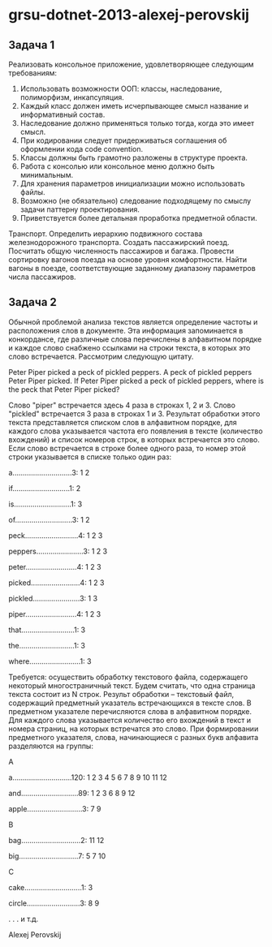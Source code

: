 grsu-dotnet-2013-alexej-perovskij
=================================

Задача 1
--------
Реализовать консольное приложение, удовлетворяющее следующим требованиям:

1. Использовать возможности ООП: классы, наследование, полиморфизм, инкапсуляция.
2. Каждый класс должен иметь исчерпывающее смысл название и информативный состав.
3. Наследование должно применяться только тогда, когда это имеет смысл.
4. При кодировании следует придерживаться соглашения об оформлении кода code convention.
5. Классы должны быть грамотно разложены в структуре проекта.
6. Работа с консолью или консольное меню должно быть минимальным.
7. Для хранения параметров инициализации можно использовать файлы.
8. Возможно (не обязательно) следование подходящему по смыслу задачи паттерну проектирования.
9. Приветствуется более детальная проработка предметной области.

Транспорт. Определить иерархию подвижного состава железнодорожного транспорта. Создать пассажирский поезд. 
Посчитать общую численность пассажиров и багажа. Провести сортировку вагонов поезда на основе уровня комфортности.
Найти вагоны в поезде, соответствующие заданному диапазону параметров числа пассажиров.


Задача 2
--------
Обычной проблемой анализа текстов является определение частоты и расположения слов в документе. Эта информация запоминается в конкордансе, где различные слова перечислены в алфавитном порядке и каждое слово снабжено ссылками на строки текста, в которых это слово встречается. Рассмотрим следующую цитату.

Peter Piper picked a peck of pickled peppers. A peck of pickled
peppers Peter Piper picked. If Peter Piper picked a peck of
pickled peppers, where is the peck that Peter Piper picked?

Слово "piper" встречается здесь 4 раза в строках 1, 2 и 3. Слово "pickled" встречается 3 раза в строках 1 и 3. Результат обработки этого текста представляется списком слов в алфавитном порядке, для каждого слова указывается частота его появления в тексте (количество вхождений) и список номеров строк, в которых встречается это слово. Если слово встречается в строке более одного раза, то номер этой строки указывается в списке только один раз:

a.............................3: 1 2

if............................1: 2

is............................1: 3

of............................3: 1 2

peck..........................4: 1 2 3

peppers.......................3: 1 2 3

peter.........................4: 1 2 3

picked........................4: 1 2 3

pickled.......................3: 1 3

piper.........................4: 1 2 3

that..........................1: 3

the...........................1: 3

where.........................1: 3

Требуется: осуществить обработку текстового файла, содержащего некоторый многостраничный текст. Будем считать, что одна страница текста состоит из N строк. Результ обработки – текстовый файл, содержащий предметный указатель встречающихся в тексте слов. В предметном указателе перечисляются слова в алфавитном порядке. Для каждого слова указывается количество его вхождений в текст и номера страниц, на которых встречатся это слово. При формировании предметного указателя, слова, начинающиеся с разных букв алфавита разделяются на группы:

А

a.............................120: 1 2 3 4 5 6 7 8 9 10 11 12

and............................89: 1 2 3 6 8 9 12

apple...........................3: 7 9

B

bag.............................2: 11 12

big.............................7: 5 7 10

C

cake............................1: 3

circle..........................3: 8 9

. . .
и т.д.

Alexej Perovskij
